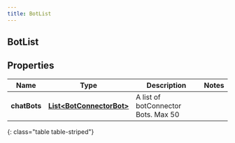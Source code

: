 ```yaml
---
title: BotList
---
```


## BotList

## Properties

| Name         | Type                                                                       | Description                         | Notes |
| ------------ | -------------------------------------------------------------------------- | ----------------------------------- | ----- |
| **chatBots** | <!----><!---->[**List&lt;BotConnectorBot&gt;**](BotConnectorBot.md)<!----> | A list of botConnector Bots. Max 50 |       |

{: class="table table-striped"}
